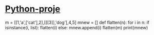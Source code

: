 # [Python-proje](www.patika.dev)
 m = [[1,'a',['cat'],2],[[[3]],'dog'],4,5]
mnew = []
def flatten(n):
    for i in n:
        if isinstance(i, list):
            flatten(i)
        else:
            mnew.append(i)
flatten(m)
print(mnew)
